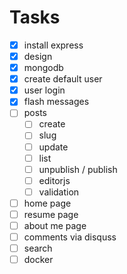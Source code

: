 
# Tasks

- [x] install express
- [x] design
- [x] mongodb
- [x] create default user
- [x] user login
- [x] flash messages
- [ ] posts
  - [ ] create
  - [ ] slug
  - [ ] update
  - [ ] list
  - [ ] unpublish / publish
  - [ ] editorjs
  - [ ] validation
- [ ] home page
- [ ] resume page
- [ ] about me page
- [ ] comments via disquss
- [ ] search
- [ ] docker
